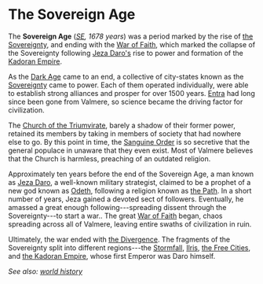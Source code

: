# The Sovereign Age

The **Sovereign Age** (*[SE](era.md), 1678 years*) was a period marked by the rise of [the Sovereignty](the_sovereignty.md), and ending with the [War of Faith](war_of_faith.md), which marked the collapse of the Sovereignty following [Jeza Daro's](jeza_daro.md) rise to power and formation of the [Kadoran Empire](kador.md).

As the [Dark Age](dark_age.md) came to an end, a collective of city-states known as the [Sovereignty](the_sovereignty.md) came to power. Each of them operated individually, were able to establish strong alliances and prosper for over 1500 years. [Entra](entra.md) had long since been gone from Valmere, so science became the driving factor for civilization.

The [Church of the Triumvirate](the_church_of_the_triumvirate.md), barely a shadow of their former power, retained its members by taking in members of society that had nowhere else to go. By this point in time, the [Sanguine Order](sanguine_order.md) is so secretive that the general populace in unaware that they even exist. Most of Valmere believes that the Church is harmless, preaching of an outdated religion. 

Approximately ten years before the end of the Sovereign Age, a  man known as [Jeza Daro](jeza_daro.md), a well-known military strategist, claimed to be a prophet of a new god known as [Odeth](odeth_god.md), following a religion known as [the Path](the_path.md). In a short number of years, Jeza gained a devoted sect of followers. Eventually, he amassed a great enough following---spreading dissent through the Sovereignty---to start a war.. The great [War of Faith](war_of_faith.md) began, chaos spreading across all of Valmere, leaving entire swaths of civilization in ruin.

Ultimately, the war ended with [the Divergence](the_divergence.md). The fragments of the Sovereignty split into different regions---the [Stormfall](stormfall.md), [Ilris](ilris.md), [the Free Cities](the_free_cities.md), and [the Kadoran Empire](kador.md), whose first Emperor was Daro himself. 

*See also: [world history](world_history.md)*

